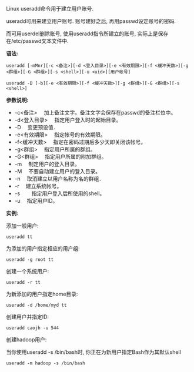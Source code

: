 Linux useradd命令用于建立用户账号.

useradd可用来建立用户账号. 账号建好之后, 再用passwd设定账号的密码. 

而可用userdel删除账号, 使用useradd指令所建立的账号, 实际上是保存在/etc/passwd文本文件中.

**语法:**

```
useradd [-mMnr][-c <备注>][-d <登入目录>][-e <有效期限>][-f <缓冲天数>][-g <群组>][-G <群组>][-s <shell>][-u <uid>][用户帐号]

useradd -D [-b][-e <有效期限>][-f <缓冲天数>][-g <群组>][-G <群组>][-s <shell>]
```

**参数说明:**

- -c<备注> 　加上备注文字。备注文字会保存在passwd的备注栏位中。
- -d<登入目录> 　指定用户登入时的起始目录。
- -D 　变更预设值．
- -e<有效期限> 　指定帐号的有效期限。
- -f<缓冲天数> 　指定在密码过期后多少天即关闭该帐号。
- -g<群组> 　指定用户所属的群组。
- -G<群组> 　指定用户所属的附加群组。
- -m 　制定用户的登入目录。
- -M 　不要自动建立用户的登入目录。
- -n 　取消建立以用户名称为名的群组．
- -r 　建立系统帐号。
- -s<shell>　 　指定用户登入后所使用的shell。
- -u<uid> 　指定用户ID。

**实例:**

添加一般用户:

```
useradd tt
```

为添加的用户指定相应的用户组:

```
useradd -g root tt
```

创建一个系统用户:

```
useradd -r tt
```

为新添加的用户指定home目录:

```
useradd -d /home/myd tt
```

创建用户并指定ID:

```
useradd caojh -u 544
```

创建hadoop用户:

当你使用useradd -s /bin/bash时, 你正在为新用户指定Bash作为其默认shell

```
useradd -m hadoop -s /bin/bash
```

























